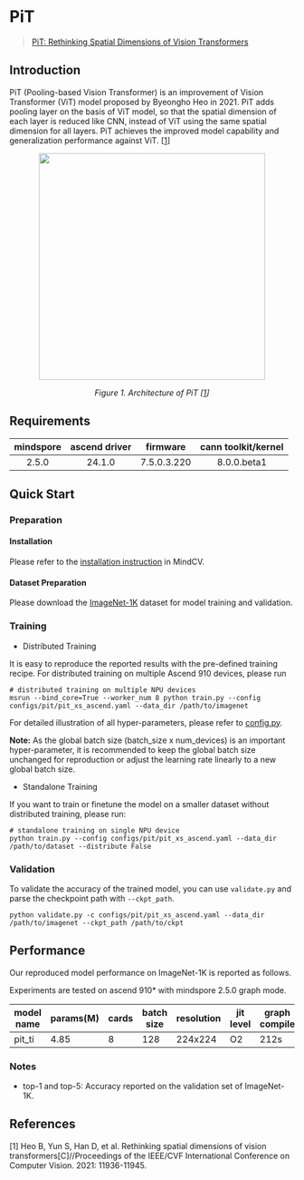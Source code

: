 # PiT
> [PiT: Rethinking Spatial Dimensions of Vision Transformers](https://arxiv.org/abs/2103.16302v2)

## Introduction

PiT (Pooling-based Vision Transformer) is an improvement of Vision Transformer (ViT) model proposed by Byeongho Heo in 2021. PiT adds pooling layer on the basis of ViT model, so that the spatial dimension of each layer is reduced like CNN, instead of ViT using the same spatial dimension for all layers. PiT achieves the improved model capability and generalization performance against ViT. [[1](#references)]


<p align="center">
  <img src="https://user-images.githubusercontent.com/37565353/215304821-efaf99ad-12ba-4020-90a3-5897247f9368.png" width=400 />

</p>
<p align="center">
  <em>Figure 1. Architecture of PiT [<a href="#references">1</a>] </em>
</p>

## Requirements
| mindspore | ascend driver |  firmware   | cann toolkit/kernel |
| :-------: | :-----------: | :---------: | :-----------------: |
|   2.5.0   |   24.1.0      | 7.5.0.3.220 |     8.0.0.beta1     |



## Quick Start

### Preparation

#### Installation
Please refer to the [installation instruction](https://mindspore-lab.github.io/mindcv/installation/) in MindCV.

#### Dataset Preparation
Please download the [ImageNet-1K](https://www.image-net.org/challenges/LSVRC/2012/index.php) dataset for model training and validation.

### Training

* Distributed Training

It is easy to reproduce the reported results with the pre-defined training recipe. For distributed training on multiple Ascend 910 devices, please run

```shell
# distributed training on multiple NPU devices
msrun --bind_core=True --worker_num 8 python train.py --config configs/pit/pit_xs_ascend.yaml --data_dir /path/to/imagenet
```




For detailed illustration of all hyper-parameters, please refer to [config.py](https://github.com/mindspore-lab/mindcv/blob/main/config.py).

**Note:**  As the global batch size  (batch_size x num_devices) is an important hyper-parameter, it is recommended to keep the global batch size unchanged for reproduction or adjust the learning rate linearly to a new global batch size.

* Standalone Training

If you want to train or finetune the model on a smaller dataset without distributed training, please run:

```shell
# standalone training on single NPU device
python train.py --config configs/pit/pit_xs_ascend.yaml --data_dir /path/to/dataset --distribute False
```

### Validation

To validate the accuracy of the trained model, you can use `validate.py` and parse the checkpoint path with `--ckpt_path`.

```shell
python validate.py -c configs/pit/pit_xs_ascend.yaml --data_dir /path/to/imagenet --ckpt_path /path/to/ckpt
```

## Performance

Our reproduced model performance on ImageNet-1K is reported as follows.

Experiments are tested on ascend 910* with mindspore 2.5.0 graph mode.




| model name | params(M) | cards | batch size | resolution | jit level | graph compile | ms/step | img/s   | acc@top1 | acc@top5 | recipe                                                                                   | weight                                                                                          |
| ---------- | --------- | ----- | ---------- | ---------- | --------- | ------------- |---------| ------- | -------- | -------- | ---------------------------------------------------------------------------------------- | ----------------------------------------------------------------------------------------------- |
| pit_ti     | 4.85      | 8     | 128        | 224x224    | O2        | 212s          | 257.31  | 3979.63 | 73.26    | 91.57    | [yaml](https://github.com/mindspore-lab/mindcv/blob/main/configs/pit/pit_ti_ascend.yaml) | [weights](https://download-mindspore.osinfra.cn/toolkits/mindcv/pit/pit_ti-33466a0d-910v2.ckpt) |




### Notes
- top-1 and top-5: Accuracy reported on the validation set of ImageNet-1K.


## References

[1] Heo B, Yun S, Han D, et al. Rethinking spatial dimensions of vision transformers[C]//Proceedings of the IEEE/CVF International Conference on Computer Vision. 2021: 11936-11945.
